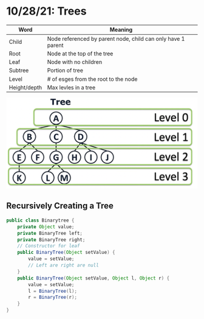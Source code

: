 # 10/28/21: Trees

| Word | Meaning |
| ---- | ------- |
| Child | Node referenced by parent node, child can only have 1 parent |
| Root | Node at the top of the tree |
| Leaf | Node with no children |
| Subtree | Portion of tree |
| Level | # of esges from the root to the node |
| Height/depth | Max levles in a tree | 

![Visual](/Images/TreeLevels.png)

## Recursively Creating a Tree

```java
public class Binarytree {
    private Object value;
    private BinaryTree left;
    private BinaryTree right;
    // Constructor for leaf
    public BinaryTree(Object setValue) {
        value = setValue;
        // Left are right are null
    }
    public BinaryTree(Object setValue, Object l, Object r) {
        value = setValue;
        l = BinaryTree(l);
        r = BinaryTree(r);
    }
}
```
